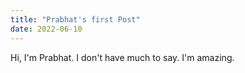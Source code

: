 ```yaml
---
title: "Prabhat's first Post"
date: 2022-06-10
---
```

Hi, I'm Prabhat. I don't have much to say. I'm amazing.
